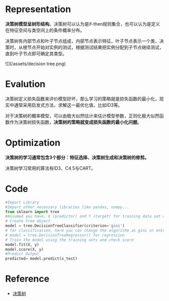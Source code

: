 # Representation
**决策树模型呈树形结构**。决策树可以认为是if-then规则集合，也可以认为是定义在特征空间与类空间上的条件概率分布。

决策树有内部节点和叶子节点组成，内部节点表示特征，叶子节点表示一个类，决策时，从根节点开始对实例的测试，根据测试结果把实例分配到子节点继续测试，直到叶子节点即可确定其类型。

![](/assets/decision tree.png)

# Evalution
决策树定义损失函数来评价模型好坏，那么学习的策略就是损失函数的最小化，现实中通常采用启发式方法，求解这一最优化值，比如ID3等。

对于决策树的概率模型，可以由极大似然估计来估计模型参数，正则化极大似然函数作为决策树损失函数，**决策树的策略就变成损失函数的最小化问题**。

# Optimization
**决策树的学习通常包含3个部分：特征选择、决策树生成和决策树的修剪。**

决策树学习常用的算法有ID3、C4.5与CART。

# Code
```python
#Import Library
#Import other necessary libraries like pandas, numpy...
from sklearn import tree
#Assumed you have, X (predictor) and Y (target) for training data set and x_test(predictor) of test_dataset
# Create tree object 
model = tree.DecisionTreeClassifier(criterion='gini') 
# for classification, here you can change the algorithm as gini or entropy (information gain) by default it is gini  
# model = tree.DecisionTreeRegressor() for regression
# Train the model using the training sets and check score
model.fit(X, y)
model.score(X, y)
#Predict Output
predicted= model.predict(x_test)
```
# Reference
* [决策树](https://github.com/darlinglele/classification/wiki/%E5%86%B3%E7%AD%96%E6%A0%91)